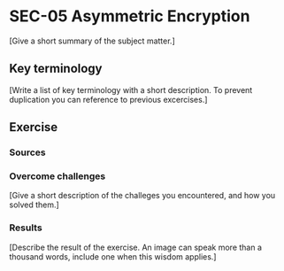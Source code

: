# SEC-05 Asymmetric Encryption
[Give a short summary of the subject matter.]

## Key terminology
[Write a list of key terminology with a short description. To prevent duplication you can reference to previous excercises.]

## Exercise
### Sources

### Overcome challenges
[Give a short description of the challeges you encountered, and how you solved them.]

### Results
[Describe the result of the exercise. An image can speak more than a thousand words, include one when this wisdom applies.]
